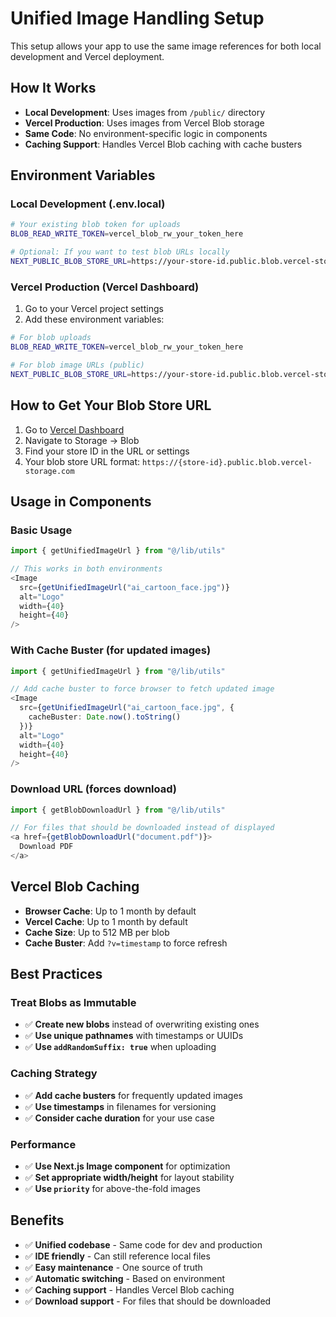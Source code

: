 # Unified Image Handling Setup

This setup allows your app to use the same image references for both local development and Vercel deployment.

## How It Works

- **Local Development**: Uses images from `/public/` directory
- **Vercel Production**: Uses images from Vercel Blob storage
- **Same Code**: No environment-specific logic in components
- **Caching Support**: Handles Vercel Blob caching with cache busters

## Environment Variables

### Local Development (.env.local)
```bash
# Your existing blob token for uploads
BLOB_READ_WRITE_TOKEN=vercel_blob_rw_your_token_here

# Optional: If you want to test blob URLs locally
NEXT_PUBLIC_BLOB_STORE_URL=https://your-store-id.public.blob.vercel-storage.com
```

### Vercel Production (Vercel Dashboard)
1. Go to your Vercel project settings
2. Add these environment variables:

```bash
# For blob uploads
BLOB_READ_WRITE_TOKEN=vercel_blob_rw_your_token_here

# For blob image URLs (public)
NEXT_PUBLIC_BLOB_STORE_URL=https://your-store-id.public.blob.vercel-storage.com
```

## How to Get Your Blob Store URL

1. Go to [Vercel Dashboard](https://vercel.com/dashboard)
2. Navigate to Storage → Blob
3. Find your store ID in the URL or settings
4. Your blob store URL format: `https://{store-id}.public.blob.vercel-storage.com`

## Usage in Components

### Basic Usage
```typescript
import { getUnifiedImageUrl } from "@/lib/utils"

// This works in both environments
<Image 
  src={getUnifiedImageUrl("ai_cartoon_face.jpg")}
  alt="Logo"
  width={40}
  height={40}
/>
```

### With Cache Buster (for updated images)
```typescript
import { getUnifiedImageUrl } from "@/lib/utils"

// Add cache buster to force browser to fetch updated image
<Image 
  src={getUnifiedImageUrl("ai_cartoon_face.jpg", { 
    cacheBuster: Date.now().toString() 
  })}
  alt="Logo"
  width={40}
  height={40}
/>
```

### Download URL (forces download)
```typescript
import { getBlobDownloadUrl } from "@/lib/utils"

// For files that should be downloaded instead of displayed
<a href={getBlobDownloadUrl("document.pdf")}>
  Download PDF
</a>
```

## Vercel Blob Caching

- **Browser Cache**: Up to 1 month by default
- **Vercel Cache**: Up to 1 month by default
- **Cache Size**: Up to 512 MB per blob
- **Cache Buster**: Add `?v=timestamp` to force refresh

## Best Practices

### Treat Blobs as Immutable
- ✅ **Create new blobs** instead of overwriting existing ones
- ✅ **Use unique pathnames** with timestamps or UUIDs
- ✅ **Use `addRandomSuffix: true`** when uploading

### Caching Strategy
- ✅ **Add cache busters** for frequently updated images
- ✅ **Use timestamps** in filenames for versioning
- ✅ **Consider cache duration** for your use case

### Performance
- ✅ **Use Next.js Image component** for optimization
- ✅ **Set appropriate width/height** for layout stability
- ✅ **Use `priority`** for above-the-fold images

## Benefits

- ✅ **Unified codebase** - Same code for dev and production
- ✅ **IDE friendly** - Can still reference local files
- ✅ **Easy maintenance** - One source of truth
- ✅ **Automatic switching** - Based on environment
- ✅ **Caching support** - Handles Vercel Blob caching
- ✅ **Download support** - For files that should be downloaded 